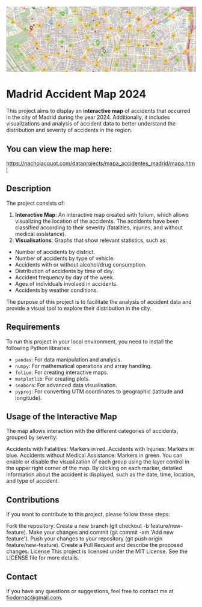 ![Header Image](assets/visual_readme.jpg)

# Madrid Accident Map 2024

This project aims to display an **interactive map** of accidents that occurred in the city of Madrid during the year 2024. Additionally, it includes visualizations and analysis of accident data to better understand the distribution and severity of accidents in the region.

## You can view the map here:
https://nachojacquot.com/dataprojects/mapa_accidentes_madrid/mapa.html

## Description

The project consists of:
1. **Interactive Map**: An interactive map created with folium, which allows visualizing the location of the accidents. The accidents have been classified according to their severity (fatalities, injuries, and without medical assistance).
2. **Visualisations**: Graphs that show relevant statistics, such as:
- Number of accidents by district.
- Number of accidents by type of vehicle.
- Accidents with or without alcohol/drug consumption.
- Distribution of accidents by time of day.
- Accident frequency by day of the week.
- Ages of individuals involved in accidents.
- Accidents by weather conditions.


The purpose of this project is to facilitate the analysis of accident data and provide a visual tool to explore their distribution in the city.


## Requirements

To run this project in your local environment, you need to install the following Python libraries:

- `pandas`: For data manipulation and analysis.
- `numpy`: For mathematical operations and array handling.
- `folium`: For creating interactive maps.
- `matplotlib`: For creating plots.
- `seaborn`: For advanced data visualisation.
- `pyproj`: For converting UTM coordinates to geographic (latitude and longitude).


## Usage of the Interactive Map
The map allows interaction with the different categories of accidents, grouped by severity:

Accidents with Fatalities: Markers in red.
Accidents with Injuries: Markers in blue.
Accidents without Medical Assistance: Markers in green.
You can enable or disable the visualization of each group using the layer control in the upper right corner of the map. By clicking on each marker, detailed information about the accident is displayed, such as the date, time, location, and type of accident.

## Contributions
If you want to contribute to this project, please follow these steps:

Fork the repository.
Create a new branch (git checkout -b feature/new-feature).
Make your changes and commit (git commit -am 'Add new feature').
Push your changes to your repository (git push origin feature/new-feature).
Create a Pull Request and describe the proposed changes.
License
This project is licensed under the MIT License. See the LICENSE file for more details.

## Contact
If you have any questions or suggestions, feel free to contact me at fiodornac@gmail.com.
